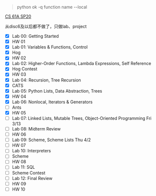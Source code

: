 > python ok -q function name --local

[CS 61A SP20](https://inst.eecs.berkeley.edu/~cs61a/sp20/)

从disc6及以后都不做了，只做lab、project

- [X] Lab 00: Getting Started
- [X] HW 01 
- [X] Lab 01: Variables & Functions, Control 
- [X] Hog
- [X] HW 02 
- [X] Lab 02: Higher-Order Functions, Lambda Expressions, Self Reference
- [X] Hog Contest
- [X] HW 03
- [X] Lab 04: Recursion, Tree Recursion
- [X] CATS 
- [X] Lab 05: Python Lists, Data Abstraction, Trees
- [X] HW 04
- [X] Lab 06: Nonlocal, Iterators & Generators 
- [ ] Ants
- [X] HW 05
- [ ] Lab 07: Linked Lists, Mutable Trees, Object-Oriented Programming  Fri 3/13
- [ ] Lab 08: Midterm Review
- [ ] HW 06
- [ ] Lab 09: Scheme, Scheme Lists  Thu 4/2
- [ ] HW 07 
- [ ] Lab 10: Interpreters
- [ ] Scheme
- [ ] HW 08 
- [ ] Lab 11: SQL
- [ ] Scheme Contest
- [ ] Lab 12: Final Review 
- [ ] HW 09 
- [ ] HW 10